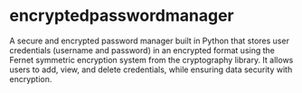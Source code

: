 # encryptedpasswordmanager
A secure and encrypted password manager built in Python that stores user credentials (username and password) in an encrypted format using the Fernet symmetric encryption system from the cryptography library. It allows users to add, view, and delete credentials, while ensuring data security with encryption.

